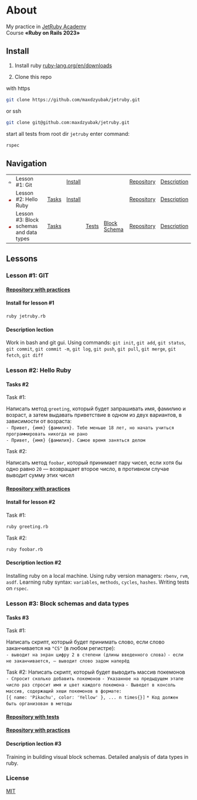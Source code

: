 # About

My practice in [JetRuby Academy](https://jetruby.com)\
Course **«Ruby on Rails 2023»**

## Install

1. Install ruby [ruby-lang.org/en/downloads](https://www.ruby-lang.org/en/downloads)

2. Clone this repo

with https

```bash
git clone https://github.com/maxdzyubak/jetruby.git
```

or ssh

```bash
git clone git@github.com:maxdzyubak/jetruby.git
```

start all tests from root dir `jetruby` enter command:

```bash
rspec
```

## Navigation

| | | | | | | | |
|---|---|---|---|---|---|---|---|
| ![github logo](assets/img/github.svg) | Lesson #1: Git | | [Install](https://github.com/maxdzyubak/jetruby/tree/main#install-for-lesson-1) |  |  | [Repository](<https://github.com/maxdzyubak/jetruby/tree/main/lessons/lesson-1-git>) | [Description](https://github.com/maxdzyubak/jetruby/tree/main#install-for-lesson-1) |
| ![ruby logo](assets/img/ruby.svg) | Lesson #2: Hello Ruby | [Tasks](https://github.com/maxdzyubak/jetruby/tree/main#tasks-2) | [Install](https://github.com/maxdzyubak/jetruby/tree/main#install-for-lesson-2) |  | | [Repository](https://github.com/maxdzyubak/jetruby/tree/main/lessons/lesson-2-hello_ruby) | [Description](<https://github.com/maxdzyubak/jetruby/tree/main#description-lection-2>) |
| ![ruby logo](assets/img/ruby.svg) | Lesson #3: Block schemas and data types | [Tasks](https://github.com/maxdzyubak/jetruby/tree/main#tasks-3) | | [Tests](https://github.com/maxdzyubak/jetruby/tree/main/spec/lessons/lesson-3-block_schemas_and_data_types) | [Block Schema](https://github.com/maxdzyubak/jetruby/blob/main/assets/block_schemas/lesson-3-block_schemas_and_data_types/lesson-3-block_schema-1.jpg) | [Repository](https://github.com/maxdzyubak/jetruby/tree/main/lessons/lesson-3-block_schemas_and_data_types) | [Description](<https://github.com/maxdzyubak/jetruby/tree/main#description-lection-3>) |

## Lessons

### Lesson #1: GIT

#### [Repository with practices](https://github.com/maxdzyubak/jetruby/tree/main/lessons/lesson-1-git)

#### Install for lesson #1

```bash
ruby jetruby.rb
```

#### Description lection

Work in bash and git gui.
Using commands: `git init`, `git add`, `git status`, `git commit`, `git commit -m`, `git log`, `git push`, `git pull`, `git merge`, `git fetch`, `git diff`

### Lesson #2: Hello Ruby

#### Tasks #2

Task #1:

Написать метод `greeting`, который будет запрашивать имя, фамилию и возраст, а затем выдавать приветствие в одном из двух вариантов, в зависимости от возраста:\
`- Привет, {имя} {фамилия}. Тебе меньше 18 лет, но начать учиться программировать никогда не рано`\
`- Привет, {имя} {фамилия}. Самое время заняться делом`

Task #2:

Написать метод `foobar`, который принимает пару чисел, если хотя бы одно равно `20` — возвращает второе число, в противном случае выводит сумму этих чисел

#### [Repository with practices](https://github.com/maxdzyubak/jetruby/tree/main/lessons/lesson-2-hello_ruby)

#### Install for lesson #2

Task #1:

```bash
ruby greeting.rb
```

Task #2:

```bash
ruby foobar.rb
```

#### Description lection #2

Installing ruby on a local machine. Using ruby version managers: `rbenv`, `rvm`, `asdf`. Learning ruby syntax: `variables`, `methods`, `сycles`, `hashes`. Writing tests on `rspec`.

### Lesson #3: Block schemas and data types

#### Tasks #3

Task #1:

Написать скрипт, который будет принимать слово, если слово заканчивается на `"CS"` (в любом регистре):\
`- выводит на экран цифру 2 в степени (длины введенного слова)`
`- если не заканчивается, — выводит слово задом наперёд`

Task #2:
Написать скрипт, который будет выводить массив покемонов\
`- Cпросит сколько добавить покемонов`
`- Указанное на предыдущем этапе число раз спросит имя и цвет каждого покемона`
`- Выведет в консоль массив, содержащий хеши покемонов в формате:`\
`[{ name: 'Pikachu', color: 'Yellow' }, ... n times{}]`
`* Код должен быть организован в методы`

#### [Repository with tests](https://github.com/maxdzyubak/jetruby/tree/main/spec/lessons/lesson-3-block_schemas_and_data_types)

#### [Repository with practices](https://github.com/maxdzyubak/jetruby/tree/main/lessons/lesson-3-block_schemas_and_data_types)

#### Description lection #3

Training in building visual block schemas. Detailed analysis of data types in ruby.

### License

[MIT](https://opensource.org/license/mit/)
